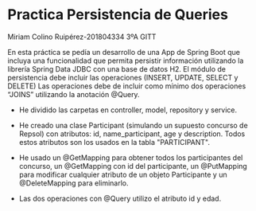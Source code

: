 # Practica Persistencia de Queries
Miriam Colino Ruipérez-201804334 3ºA GITT 

En esta práctica se pedía un desarrollo de una App de Spring Boot que incluya una funcionalidad que permita persistir información utilizando la librería Spring Data JDBC con una base de datos H2. El módulo de persistencia debe incluir las operaciones (INSERT, UPDATE,  SELECT y DELETE)
Las operaciones debe de incluir como mínimo dos operaciones “JOINS”  utilizando la anotación @Query.

- He dividido las carpetas en controller, model, repository y service.

- He creado una clase Participant (simulando un supuesto concurso de Repsol) con atributos: id, name_participant, age y description. Todos estos atributos son los usados en la tabla "PARTICIPANT".

- He usado un  @GetMapping para obtener todos los participantes del concurso, un @GetMapping con id del participante, un @PutMapping para modificar cualquier atributo de un objeto Participante y un @DeleteMapping para eliminarlo.

- Las dos operaciones con @Query utilizo el atributo id y edad.






